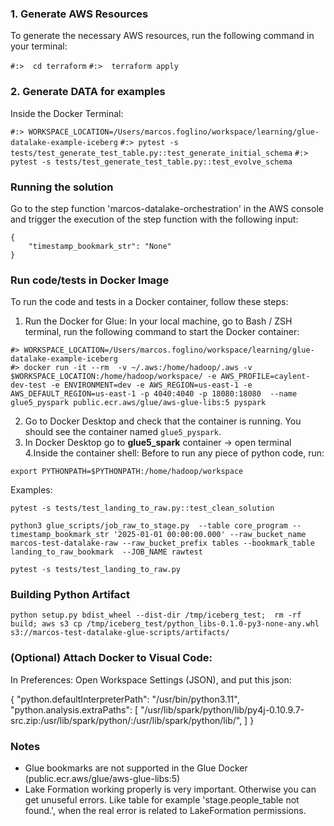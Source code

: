 

### 1. Generate AWS Resources
To generate the necessary AWS resources, run the following command in your terminal:

```#:>  cd terraform```
```#:>  terraform apply```


### 2. Generate DATA for examples

Inside the Docker Terminal:

```#:> WORKSPACE_LOCATION=/Users/marcos.foglino/workspace/learning/glue-datalake-example-iceberg``` 
```#:> pytest -s tests/test_generate_test_table.py::test_generate_initial_schema```
```#:> pytest -s tests/test_generate_test_table.py::test_evolve_schema```


### Running the solution

Go to the step function 'marcos-datalake-orchestration' in the AWS console and trigger the execution of the step function with the following input:

```
{
    "timestamp_bookmark_str": "None"
}
```



### Run code/tests in Docker Image

To run the code and tests in a Docker container, follow these steps:

1. Run the Docker for Glue: In your local machine, go to Bash / ZSH terminal, run the following command to start the Docker container:

```
#> WORKSPACE_LOCATION=/Users/marcos.foglino/workspace/learning/glue-datalake-example-iceberg
#> docker run -it --rm  -v ~/.aws:/home/hadoop/.aws -v $WORKSPACE_LOCATION:/home/hadoop/workspace/ -e AWS_PROFILE=caylent-dev-test -e ENVIRONMENT=dev -e AWS_REGION=us-east-1 -e AWS_DEFAULT_REGION=us-east-1 -p 4040:4040 -p 18080:18080  --name glue5_pyspark public.ecr.aws/glue/aws-glue-libs:5 pyspark
```

2. Go to Docker Desktop and check that the container is running. You should see the container named `glue5_pyspark`.
3. In Docker Desktop go to **glue5_spark** container -> open terminal
4.Inside the container shell: Before to run any piece of python code, run:
```
export PYTHONPATH=$PYTHONPATH:/home/hadoop/workspace
```

Examples:
```
pytest -s tests/test_landing_to_raw.py::test_clean_solution

python3 glue_scripts/job_raw_to_stage.py  --table core_program --timestamp_bookmark_str '2025-01-01 00:00:00.000' --raw_bucket_name marcos-test-datalake-raw --raw_bucket_prefix tables --bookmark_table landing_to_raw_bookmark  --JOB_NAME rawtest 

pytest -s tests/test_landing_to_raw.py
 ```

### Building Python Artifact
```
python setup.py bdist_wheel --dist-dir /tmp/iceberg_test;  rm -rf build; aws s3 cp /tmp/iceberg_test/python_libs-0.1.0-py3-none-any.whl  s3://marcos-test-datalake-glue-scripts/artifacts/
```


### (Optional) Attach Docker to Visual Code:

In Preferences: Open Workspace Settings (JSON), and put this json:

{
    "python.defaultInterpreterPath": "/usr/bin/python3.11",
    "python.analysis.extraPaths": [
        "/usr/lib/spark/python/lib/py4j-0.10.9.7-src.zip:/usr/lib/spark/python/:/usr/lib/spark/python/lib/",
    ]
}


### Notes
- Glue bookmarks are not supported in the Glue Docker (public.ecr.aws/glue/aws-glue-libs:5)
- Lake Formation working properly is very important. Otherwise you can get unuseful errors. Like table for example 'stage.people_table not found.', 
when the real error is related to LakeFormation permissions.
